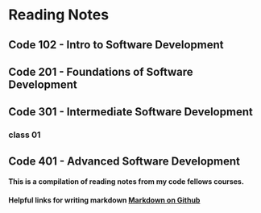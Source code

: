 # Reading Notes
## Code 102 - Intro to Software Development
## Code 201 - Foundations of Software Development
## Code 301 - Intermediate Software Development
### class 01
#### 
## Code 401 - Advanced Software Development
#### This is a compilation of reading notes from my code fellows courses.
#### Helpful links for writing markdown [Markdown on Github](https://docs.github.com/en/get-started/writing-on-github/getting-started-with-writing-and-formatting-on-github/basic-writing-and-formatting-syntax)

